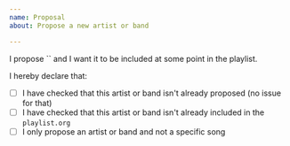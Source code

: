 ```yaml
---
name: Proposal
about: Propose a new artist or band

---
```


I propose `` and I want it to be included at some point in the playlist.

I hereby declare that:

* [ ] I have checked that this artist or band isn't already proposed (no issue for that)
* [ ] I have checked that this artist or band isn't already included in the `playlist.org`
* [ ] I only propose an artist or band and not a specific song
